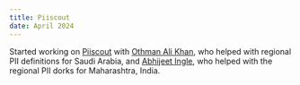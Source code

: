 ```yaml
---
title: Piiscout
date: April 2024
---
```


Started working on [Piiscout](https://github.com/0x4f53/Awesome-PII-discovery-dorklist) with [Othman Ali Khan](https://github.com/othmanalikhan), who helped with regional PII definitions for Saudi Arabia, and [Abhijeet Ingle](https://github.com/nyxragon), who helped with the regional PII dorks for Maharashtra, India.